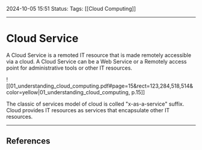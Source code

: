2024-10-05 15:51
Status: 
Tags: [[Cloud Computing]]
___
# Cloud Service

A Cloud Service is a remoted IT resource that is made remotely accessible via a cloud.
A Cloud Service can be a Web Service or a Remotely access point for administrative tools or other IT resources.

![[01_understanding_cloud_computing.pdf#page=15&rect=123,284,518,514&color=yellow|01_understanding_cloud_computing, p.15]]

The classic of services model of cloud is colled "x-as-a-service" suffix.
Cloud provides IT resources as services that encapsulate other IT resources.

___
## References
